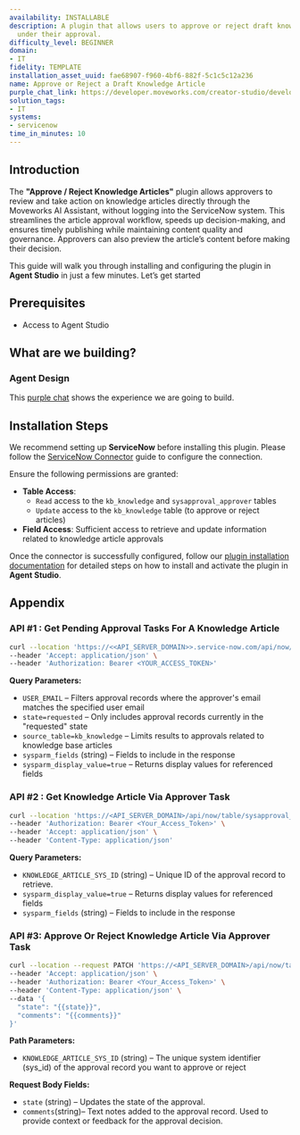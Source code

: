 ```yaml
---
availability: INSTALLABLE
description: A plugin that allows users to approve or reject draft knowledge articles
  under their approval.
difficulty_level: BEGINNER
domain:
- IT
fidelity: TEMPLATE
installation_asset_uuid: fae68907-f960-4bf6-882f-5c1c5c12a236
name: Approve or Reject a Draft Knowledge Article
purple_chat_link: https://developer.moveworks.com/creator-studio/developer-tools/purple-chat/?conversation=%7B%22messages%22%3A%5B%7B%22parts%22%3A%5B%7B%22richText%22%3A%22Are+there+any+knowledge+articles+that+need+my+approval%3F%22%7D%5D%2C%22role%22%3A%22user%22%7D%2C%7B%22parts%22%3A%5B%7B%22reasoningSteps%22%3A%5B%7B%22richText%22%3A%22Searching+for+knowledge+articles+in+%3Cb%3EServiceNow%3C%2Fb%3E+requiring+your+approval.%22%2C%22status%22%3A%22success%22%7D%5D%7D%2C%7B%22richText%22%3A%22%3Cp%3EI+found+2+articles+in+%3Cb%3EServiceNow%3C%2Fb%3E+waiting+for+your+approval.+Which+one+would+you+like+to+review%3F%3C%2Fp%3E%22%7D%2C%7B%22citations%22%3A%5B%7B%22citationTitle%22%3A%22KB0010123%3A+How+to+set+up+a+new+VPN+connection%22%2C%22connectorName%22%3A%22servicenow%22%7D%2C%7B%22citationTitle%22%3A%22KB0010125%3A+Onboarding+process+for+new+hires%22%2C%22connectorName%22%3A%22servicenow%22%7D%5D%7D%2C%7B%22buttons%22%3A%5B%7B%22buttonText%22%3A%22VPN+Connection+Guide%22%7D%2C%7B%22buttonText%22%3A%22New+Hire+Onboarding%22%7D%5D%7D%5D%2C%22role%22%3A%22assistant%22%7D%2C%7B%22parts%22%3A%5B%7B%22richText%22%3A%22VPN+Connection+Guide%22%7D%5D%2C%22role%22%3A%22user%22%7D%2C%7B%22parts%22%3A%5B%7B%22richText%22%3A%22%3Cp%3EOkay%2C+here+is+the+content+for+%3Cb%3EKB0010123%3A+How+to+set+up+a+new+VPN+connection%3C%2Fb%3E.%3C%2Fp%3E%22%7D%2C%7B%22richText%22%3A%22%3Ch3%3EPurpose%3C%2Fh3%3E%3Cp%3EThis+article+provides+step-by-step+instructions+for+installing+and+configuring+the+PaloAlto+GlobalProtect+VPN+client+on+your+company-issued+laptop.%3C%2Fp%3E%3Ch3%3EInstructions%3C%2Fh3%3E%3Col%3E%3Cli%3ENavigate+to+the+Software+Center+on+your+device.%3C%2Fli%3E%3Cli%3ESearch+for+%27PaloAlto+GlobalProtect%27+and+click+%27Install%27.%3C%2Fli%3E%3Cli%3EOnce+installed%2C+open+the+application.+The+portal+address+should+be+pre-configured+as+%3Ccode%3Evpn.yourcompany.com%3C%2Fcode%3E.%3C%2Fli%3E%3Cli%3EClick+%27Connect%27+and+enter+your+standard+company+credentials+when+prompted.%3C%2Fli%3E%3Cli%3EYou+are+now+connected+to+the+VPN.%3C%2Fli%3E%3C%2Fol%3E%3Cp%3EWhat+would+you+like+to+do%3F%3C%2Fp%3E%22%7D%2C%7B%22buttons%22%3A%5B%7B%22buttonText%22%3A%22Approve%22%2C%22style%22%3A%22outlined%22%7D%2C%7B%22buttonText%22%3A%22Reject%22%2C%22style%22%3A%22outlined%22%7D%5D%7D%5D%2C%22role%22%3A%22assistant%22%7D%2C%7B%22parts%22%3A%5B%7B%22richText%22%3A%22Reject%22%7D%5D%2C%22role%22%3A%22user%22%7D%2C%7B%22parts%22%3A%5B%7B%22richText%22%3A%22%3Cp%3EUnderstood.+Could+you+please+provide+a+reason+for+the+rejection%3F+This+will+be+added+as+a+comment+for+the+author.%3C%2Fp%3E%22%7D%5D%2C%22role%22%3A%22assistant%22%7D%2C%7B%22parts%22%3A%5B%7B%22richText%22%3A%22Step+3+is+incorrect.+The+portal+address+is+not+pre-configured.+Users+need+to+enter+it+manually.%22%7D%5D%2C%22role%22%3A%22user%22%7D%2C%7B%22parts%22%3A%5B%7B%22richText%22%3A%22%3Cp%3EOkay%2C+I+will+reject+the+article+%3Cb%3EKB0010123%3A+How+to+set+up+a+new+VPN+connection%3C%2Fb%3E+with+the+following+comment%3A%3C%2Fp%3E%3Ci%3EStep+3+is+incorrect.+The+portal+address+is+not+pre-configured.+Users+need+to+enter+it+manually.%3C%2Fi%3E%3Cp%3E%3Cb%3EDoes+this+look+right%3F%3C%2Fb%3E%3C%2Fp%3E%22%7D%2C%7B%22buttons%22%3A%5B%7B%22buttonText%22%3A%22Confirm+Rejection%22%2C%22style%22%3A%22filled%22%7D%2C%7B%22buttonText%22%3A%22Edit+Comment%22%2C%22style%22%3A%22outlined%22%7D%2C%7B%22buttonText%22%3A%22Cancel%22%2C%22style%22%3A%22outlined%22%7D%5D%7D%5D%2C%22role%22%3A%22assistant%22%7D%2C%7B%22parts%22%3A%5B%7B%22richText%22%3A%22Confirm+Rejection%22%7D%5D%2C%22role%22%3A%22user%22%7D%2C%7B%22parts%22%3A%5B%7B%22reasoningSteps%22%3A%5B%7B%22richText%22%3A%22Rejecting+knowledge+article+%3Cb%3EKB0010123%3C%2Fb%3E+in+%3Cb%3EServiceNow%3C%2Fb%3E+with+the+provided+comment.%22%2C%22status%22%3A%22success%22%7D%5D%7D%2C%7B%22richText%22%3A%22%3Cp%3EDone.+The+article+has+been+rejected+and+your+feedback+has+been+sent+to+the+author.%3C%2Fp%3E%22%7D%2C%7B%22citations%22%3A%5B%7B%22citationTitle%22%3A%22KB0010123%3A+How+to+set+up+a+new+VPN+connection%22%2C%22connectorName%22%3A%22servicenow%22%7D%5D%7D%5D%2C%22role%22%3A%22assistant%22%7D%5D%7D
solution_tags:
- IT
systems:
- servicenow
time_in_minutes: 10
---
```


## **Introduction**
 
The **"Approve / Reject Knowledge Articles"** plugin allows approvers to review and take action on knowledge articles directly through the Moveworks AI Assistant, without logging into the ServiceNow system. This streamlines the article approval workflow, speeds up decision-making, and ensures timely publishing while maintaining content quality and governance. Approvers can also preview the article’s content before making their decision.
 
This guide will walk you through installing and configuring the plugin in **Agent Studio** in just a few minutes. Let’s get started
 
## **Prerequisites**
 
- Access to Agent Studio
 
## **What are we building?**
 
### **Agent Design**
 
This [purple chat](https://marketplace.moveworks.com/purple-chat?conversation=%7B%22messages%22%3A%5B%7B%22parts%22%3A%5B%7B%22richText%22%3A%22Are+there+any+knowledge+articles+that+need+my+approval%3F%22%7D%5D%2C%22role%22%3A%22user%22%7D%2C%7B%22parts%22%3A%5B%7B%22reasoningSteps%22%3A%5B%7B%22richText%22%3A%22Searching+for+knowledge+articles+in+%3Cb%3EServiceNow%3C%2Fb%3E+requiring+your+approval.%22%2C%22status%22%3A%22success%22%7D%5D%7D%2C%7B%22richText%22%3A%22%3Cp%3EI+found+2+articles+in+%3Cb%3EServiceNow%3C%2Fb%3E+waiting+for+your+approval.+Which+one+would+you+like+to+review%3F%3C%2Fp%3E%22%7D%2C%7B%22citations%22%3A%5B%7B%22citationTitle%22%3A%22KB0010123%3A+How+to+set+up+a+new+VPN+connection%22%2C%22connectorName%22%3A%22servicenow%22%7D%2C%7B%22citationTitle%22%3A%22KB0010125%3A+Onboarding+process+for+new+hires%22%2C%22connectorName%22%3A%22servicenow%22%7D%5D%7D%2C%7B%22buttons%22%3A%5B%7B%22buttonText%22%3A%22VPN+Connection+Guide%22%7D%2C%7B%22buttonText%22%3A%22New+Hire+Onboarding%22%7D%5D%7D%5D%2C%22role%22%3A%22assistant%22%7D%2C%7B%22parts%22%3A%5B%7B%22richText%22%3A%22VPN+Connection+Guide%22%7D%5D%2C%22role%22%3A%22user%22%7D%2C%7B%22parts%22%3A%5B%7B%22richText%22%3A%22%3Cp%3EOkay%2C+here+is+the+content+for+%3Cb%3EKB0010123%3A+How+to+set+up+a+new+VPN+connection%3C%2Fb%3E.%3C%2Fp%3E%22%7D%2C%7B%22richText%22%3A%22%3Ch3%3EPurpose%3C%2Fh3%3E%3Cp%3EThis+article+provides+step-by-step+instructions+for+installing+and+configuring+the+PaloAlto+GlobalProtect+VPN+client+on+your+company-issued+laptop.%3C%2Fp%3E%3Ch3%3EInstructions%3C%2Fh3%3E%3Col%3E%3Cli%3ENavigate+to+the+Software+Center+on+your+device.%3C%2Fli%3E%3Cli%3ESearch+for+%27PaloAlto+GlobalProtect%27+and+click+%27Install%27.%3C%2Fli%3E%3Cli%3EOnce+installed%2C+open+the+application.+The+portal+address+should+be+pre-configured+as+%3Ccode%3Evpn.yourcompany.com%3C%2Fcode%3E.%3C%2Fli%3E%3Cli%3EClick+%27Connect%27+and+enter+your+standard+company+credentials+when+prompted.%3C%2Fli%3E%3Cli%3EYou+are+now+connected+to+the+VPN.%3C%2Fli%3E%3C%2Fol%3E%3Cp%3EWhat+would+you+like+to+do%3F%3C%2Fp%3E%22%7D%2C%7B%22buttons%22%3A%5B%7B%22buttonText%22%3A%22Approve%22%2C%22style%22%3A%22outlined%22%7D%2C%7B%22buttonText%22%3A%22Reject%22%2C%22style%22%3A%22outlined%22%7D%5D%7D%5D%2C%22role%22%3A%22assistant%22%7D%2C%7B%22parts%22%3A%5B%7B%22richText%22%3A%22Reject%22%7D%5D%2C%22role%22%3A%22user%22%7D%2C%7B%22parts%22%3A%5B%7B%22richText%22%3A%22%3Cp%3EUnderstood.+Could+you+please+provide+a+reason+for+the+rejection%3F+This+will+be+added+as+a+comment+for+the+author.%3C%2Fp%3E%22%7D%5D%2C%22role%22%3A%22assistant%22%7D%2C%7B%22parts%22%3A%5B%7B%22richText%22%3A%22Step+3+is+incorrect.+The+portal+address+is+not+pre-configured.+Users+need+to+enter+it+manually.%22%7D%5D%2C%22role%22%3A%22user%22%7D%2C%7B%22parts%22%3A%5B%7B%22richText%22%3A%22%3Cp%3EOkay%2C+I+will+reject+the+article+%3Cb%3EKB0010123%3A+How+to+set+up+a+new+VPN+connection%3C%2Fb%3E+with+the+following+comment%3A%3C%2Fp%3E%3Ci%3EStep+3+is+incorrect.+The+portal+address+is+not+pre-configured.+Users+need+to+enter+it+manually.%3C%2Fi%3E%3Cp%3E%3Cb%3EDoes+this+look+right%3F%3C%2Fb%3E%3C%2Fp%3E%22%7D%2C%7B%22buttons%22%3A%5B%7B%22buttonText%22%3A%22Confirm+Rejection%22%2C%22style%22%3A%22filled%22%7D%2C%7B%22buttonText%22%3A%22Edit+Comment%22%2C%22style%22%3A%22outlined%22%7D%2C%7B%22buttonText%22%3A%22Cancel%22%2C%22style%22%3A%22outlined%22%7D%5D%7D%5D%2C%22role%22%3A%22assistant%22%7D%2C%7B%22parts%22%3A%5B%7B%22richText%22%3A%22Confirm+Rejection%22%7D%5D%2C%22role%22%3A%22user%22%7D%2C%7B%22parts%22%3A%5B%7B%22reasoningSteps%22%3A%5B%7B%22richText%22%3A%22Rejecting+knowledge+article+%3Cb%3EKB0010123%3C%2Fb%3E+in+%3Cb%3EServiceNow%3C%2Fb%3E+with+the+provided+comment.%22%2C%22status%22%3A%22success%22%7D%5D%7D%2C%7B%22richText%22%3A%22%3Cp%3EDone.+The+article+has+been+rejected+and+your+feedback+has+been+sent+to+the+author.%3C%2Fp%3E%22%7D%2C%7B%22citations%22%3A%5B%7B%22citationTitle%22%3A%22KB0010123%3A+How+to+set+up+a+new+VPN+connection%22%2C%22connectorName%22%3A%22servicenow%22%7D%5D%7D%5D%2C%22role%22%3A%22assistant%22%7D%5D%7D) shows the experience we are going to build.
 
## **Installation Steps**
 
We recommend setting up **ServiceNow** before installing this plugin. Please follow the [ServiceNow Connector](https://developer.moveworks.com/marketplace/package/?id=servicenow&hist=home%2Cbrws#how-to-implement) guide to configure the connection.
 
Ensure the following permissions are granted:
 
- **Table Access**:
    - `Read` access to the `kb_knowledge` and `sysapproval_approver` tables
    - `Update` access to the `kb_knowledge` table (to approve or reject articles)
- **Field Access**: Sufficient access to retrieve and update information related to knowledge article approvals
 
Once the connector is successfully configured, follow our [plugin installation documentation](https://help.moveworks.com/docs/ai-agent-marketplace-installation) for detailed steps on how to install and activate the plugin in **Agent Studio**.
 
## **Appendix**
 
### API #1 : Get Pending Approval Tasks For A Knowledge Article
 
```bash
curl --location 'https://<<API_SERVER_DOMAIN>>.service-now.com/api/now/table/sysapproval_approver?sysparm_query=approver.email%3D{{USER_EMAIL}}%5Estate%3Drequested%5Esource_table%3Dkb_knowledge&sysparm_fields=sys_id%2Capprover%2Cstate%2Cdocument_id%2Cdocument_id.display_value%2Cdocument_id.short_description%2Cdocument_id.link&sysparm_display_value=true' \
--header 'Accept: application/json' \
--header 'Authorization: Bearer <YOUR_ACCESS_TOKEN>'
```
 
**Query Parameters:**
 
- `USER_EMAIL` – Filters approval records where the approver's email matches the specified user email
- `state=requested` – Only includes approval records currently in the "requested" state
- `source_table=kb_knowledge` – Limits results to approvals related to knowledge base articles
- `sysparm_fields` (string) – Fields to include in the response
- `sysparm_display_value=true` – Returns display values for referenced fields
 
### API #2 : Get Knowledge Article Via Approver Task
 
```bash
curl --location 'https://<API_SERVER_DOMAIN>/api/now/table/sysapproval_approver/{{KNOWLEDGE_ARTICLE_SYS_ID}}?sysparm_fields=sys_id,approver,state,document_id,document_id.display_value,document_id.short_description,document_id.text,document_id.link,comments&sysparm_display_value=true' \
--header 'Authorization: Bearer <Your_Access_Token>' \
--header 'Accept: application/json' \
--header 'Content-Type: application/json'
```
 
**Query Parameters:**
 
- `KNOWLEDGE_ARTICLE_SYS_ID` (string) – Unique ID of the approval record to retrieve.
- `sysparm_display_value=true` – Returns display values for referenced fields
- `sysparm_fields` (string) – Fields to include in the response
 
 ### API #3: Approve Or Reject Knowledge Article Via Approver Task
 
```bash
curl --location --request PATCH 'https://<API_SERVER_DOMAIN>/api/now/table/sysapproval_approver/{{KNOWLEDGE_ARTICLE_SYS_ID}}' \
--header 'Accept: application/json' \
--header 'Authorization: Bearer <Your_Access_Token>' \
--header 'Content-Type: application/json' \
--data '{
  "state": "{{state}}",
  "comments": "{{comments}}"
}'
```
 
**Path Parameters:**
 
- `KNOWLEDGE_ARTICLE_SYS_ID` (string) – The unique system identifier (sys_id) of the approval record you want to approve or reject
 
**Request Body Fields:**
 
- `state` (string) – Updates the state of the approval.
- `comments`(string)– Text notes added to the approval record. Used to provide context or feedback for the approval decision.